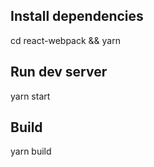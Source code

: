 ## Install dependencies

cd react-webpack &&
yarn

## Run dev server

yarn start

## Build

yarn build
